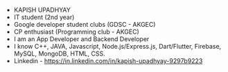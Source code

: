 - KAPISH UPADHYAY
- IT student (2nd year)
- Google developer student clubs (GDSC - AKGEC)
- CP enthusiast (Programming club - AKGEC)
- I am an App Developer and Backend Developer
- I know C++, JAVA, Javascript, Node.js/Express.js, Dart/Flutter, Firebase, MySQL, MongoDB, HTML, CSS.
- Linkedin - https://in.linkedin.com/in/kapish-upadhyay-9297b9223


